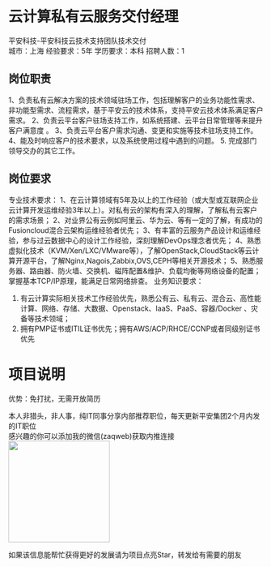 # 云计算私有云服务交付经理
平安科技-平安科技云技术支持团队技术交付  
城市：上海 经验要求：5年 学历要求：本科  招聘人数：1

## 岗位职责
1、负责私有云解决方案的技术领域驻场工作，包括理解客户的业务功能性需求、非功能型需求、流程需求，基于平安云的技术体系，支持平安云技术体系满足客户需求。
 2、负责云平台客户驻场支持工作，如系统搭建、云平台日常管理等来提升客户满意度 。
 3、负责云平台客户需求沟通、变更和实施等技术驻场支持工作。
 4、能及时响应客户的技术要求，以及系统使用过程中遇到的问题。
 5. 完成部门领导交办的其它工作。

## 岗位要求
专业技术要求：
 1、在云计算领域有5年及以上的工作经验（或大型或互联网企业云计算开发运维经验3年以上）。对私有云的架构有深入的理解，了解私有云客户的需求场景；
 2、对业界公有云例如阿里云、华为云、等有一定的了解，有成功的Fusioncloud混合云架构运维经验者优先；
 3、有丰富的云服务产品设计和运维经验，参与过云数据中心的设计工作经验，深刻理解DevOps理念者优先；
 4、熟悉虚拟化技术（KVM/Xen/LXC/VMware等），了解OpenStack,CloudStack等云计算开源平台，了解Nginx,Nagois,Zabbix,OVS,CEPH等相关开源技术； 
 5、熟悉服务器、路由器、防火墙、交换机、磁阵配置&维护、负载均衡等网络设备的配置；掌握基本TCP/IP原理，能满足日常网络排查。
 业务知识要求：
 1. 有云计算实际相关技术工作经验优先，熟悉公有云、私有云、混合云、高性能计算、网络、存储、大数据、Openstack、IaaS、PaaS、容器/Docker 、灾备等技术领域；
 2. 拥有PMP证书或ITIL证书优先；拥有AWS/ACP/RHCE/CCNP或者同级别证书优先

# 项目说明

优势：免打扰，无需开放简历

本人非猎头，非人事，纯IT同事分享内部推荐职位，每天更新平安集团2个月内发的IT职位  
感兴趣的你可以添加我的微信(zaqweb)获取内推连接  
<img src="https://github.com/zaqweb/PA-IT-JOBS/blob/master/WechatICode.jpeg"  height="200" width="200">

如果该信息能帮忙获得更好的发展请为项目点亮Star，转发给有需要的朋友





